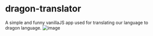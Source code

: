# dragon-translator
A simple and funny vanillaJS app used for translating our language to dragon language.
![image](https://user-images.githubusercontent.com/32298013/184542850-8f2e8dd5-91e7-4223-bd97-354e80dc4b64.png)

